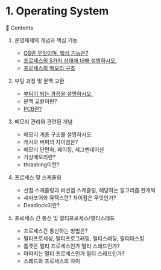 # 1. Operating System

📖 Contents

1. 운영체제의 개념과 핵심 기능
   - [OS란 무엇이며, 핵심 기능은?](https://github.com/inflearn-cs-study/cs/tree/main/Operating%20System/OS_01)
    - [프로세스의 5가지 상태에 대해 설명하시오.](https://github.com/inflearn-cs-study/cs/tree/main/Operating%20System/OS_02)
    - [프로세스의 메모리 구조](https://github.com/inflearn-cs-study/cs/tree/main/Operating%20System/OS_02)

2. 부팅 과정 및 문맥 교환
    - [부팅이 되는 과정을 설명하시오.](https://github.com/inflearn-cs-study/cs/tree/main/Operating%20System/OS_03)
    - 문맥 교환이란?
    - [PCB란?](https://github.com/inflearn-cs-study/cs/tree/main/Operating%20System/OS_03)

3. 메모리 관리와 관련된 개념
    - 메모리 계층 구조를 설명하시오.
    - 캐시와 버퍼의 차이점은?
    - 메모리 단편화, 페이징, 세그멘테이션
    - 가상메모리란?
    - thrashing이란?

4. 프로세스 및 스케줄링
    - 선점 스케줄링과 비선점 스케줄링, 해당하는 알고리즘 한개씩
    - 세마포어와 뮤텍스란? 차이점은 무엇인가?
    - Deadlock이란?

5. 프로세스 간 통신 및 멀티프로세스/멀티스레드
    - 프로세스간 통신하는 방법은?
    - 멀티프로세싱, 멀티프로그래밍, 멀티스레딩, 멀티태스킹
    - 톰캣은 멀티 프로세스인가 멀티 스레드인가?
    - 아파치는 멀티 프로세스인가 멀티 스레드인가?
    - 스레드와 프로세스의 차이
